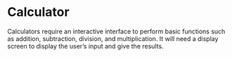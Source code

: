 # Calculator
Calculators require an interactive interface to perform basic functions such as addition,
subtraction, division, and multiplication. It will need a display screen to display the user’s input and
give the results. 
